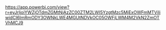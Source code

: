 https://app.powerbi.com/view?r=eyJrIjoiYWZjOTdmZGMtNjAzZC00ZTM2LWI5YzgtMzc5MjExOWFmMTViIiwidCI6ImRmODY3OWNkLWE4MGUtNDVkOC05OWFjLWM4M2VkN2ZmOTVhMCJ9
